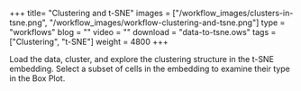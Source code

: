 +++
title= "Clustering and t-SNE"
images =  ["/workflow_images/clusters-in-tsne.png", "/workflow_images/workflow-clustering-and-tsne.png"]
type = "workflows"
blog =  ""
video = ""
download = "data-to-tsne.ows"
tags = ["Clustering", "t-SNE"]
weight = 4800
+++

Load the data, cluster, and explore the clustering structure in the t-SNE embedding. Select a subset of cells in the embedding to examine their type in the Box Plot.